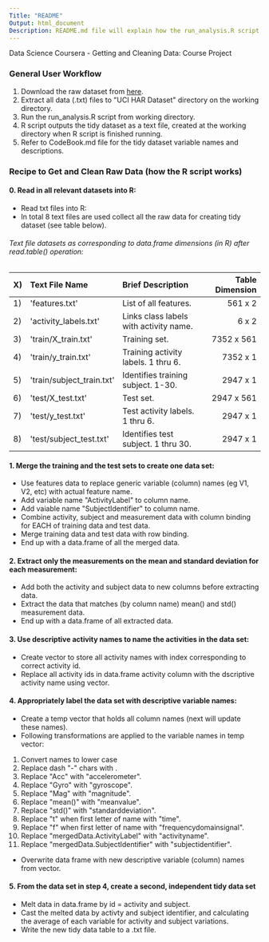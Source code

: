 ```yaml
---
Title: "README"
Output: html_document
Description: README.md file will explain how the run_analysis.R script works. An overview on how script processes the data in order to obtain the tidy data output.. 
---
```

Data Science Coursera - Getting and Cleaning Data: Course Project

### General User Workflow
1. Download the raw dataset from [here](https://d396qusza40orc.cloudfront.net/getdata%2Fprojectfiles%2FUCI%20HAR%20Dataset.zip).
2. Extract all data (.txt) files to "UCI HAR Dataset" directory on the working directory.
3. Run the run_analysis.R script from working directory.
4. R script outputs the tidy dataset as a text file, created at the working directory when R script is finished running.
5. Refer to CodeBook.md file for the tidy dataset variable names and descriptions.


### Recipe to Get and Clean Raw Data (how the R script works)

#### 0. Read in all relevant datasets into R:
- Read txt files into R:
- In total 8 text files are used collect all the raw data for creating tidy dataset (see table below).

###### Text file datasets as corresponding to data.frame dimensions (in R) after read.table() operation:
|X) |  Text File Name              | Brief Description                      |Table Dimension|
|---|:-----------------------------|:---------------------------------------|--------------:|
|1) | 'features.txt'               | List of all features.                  |   561 x 2     |
|2) | 'activity_labels.txt'        | Links class labels with activity name. |   6 x 2       |
|3) | 'train/X_train.txt'          | Training set.                          |   7352 x 561  | 
|4) | 'train/y_train.txt'          | Training activity labels. 1 thru 6.    |   7352 x 1    |
|5) | 'train/subject_train.txt'    | Identifies training subject. 1-30.     |   2947 x 1    |
|6) | 'test/X_test.txt'            | Test set.                              |   2947 x 561  |
|7) | 'test/y_test.txt'            | Test activity labels. 1 thru 6.        |   2947 x 1    |
|8) | 'test/subject_test.txt'      | Identifies test subject. 1 thru 30.    |   2947 x 1    |


#### 1. Merge the training and the test sets to create one data set:
- Use features data to replace generic variable (column) names (eg V1, V2, etc) with actual feature name.
- Add variable name "ActivityLabel" to column name.
- Add vaiable name "SubjectIdentifier" to column name.
- Combine activity, subject and measurement data with column binding for EACH of training data and test data.
- Merge training data and test data with row binding.
- End up with a data.frame of all the merged data.

#### 2. Extract only the measurements on the mean and standard deviation for each measurement:
- Add both the activity and subject data to new columns before extracting data.
- Extract the data that matches (by column name) mean() and std() measurement data.
- End up with a data.frame of all extracted data.

#### 3. Use descriptive activity names to name the activities in the data set:
- Create vector to store all activity names with index corresponding to correct activity id.
- Replace all activity ids in data.frame activity column with the dscriptive activity name using vector.

#### 4. Appropriately label the data set with descriptive variable names: 
- Create a temp vector that holds all column names (next will update these names).
- Following transformations are applied to the variable names in temp vector:
 1) Convert names to lower case
 2) Replace dash "-" chars with <no space>.
 3) Replace "Acc" with "accelerometer".
 4) Replace "Gyro" with "gyroscope".
 5) Replace "Mag" with "magnitude".
 6) Replace "mean()" with "meanvalue".
 7) Replace "std()" with "standarddeviation".
 8) Replace "t" when first letter of name with "time".
 9) Replace "f" when first letter of name with "frequencydomainsignal".
 10) Replace "mergedData.ActivityLabel" with "activityname".
 11) Replace "mergedData.SubjectIdentifier" with "subjectidentifier".
- Overwrite data frame with new descriptive variable (column) names from vector.

#### 5. From the data set in step 4, create a second, independent tidy data set 
- Melt data in data.frame by id = activity and subject.
- Cast the melted data by activty and subject identifier, and calculating the average of each variable for activity and subject variations.
- Write the new tidy data table to a .txt file.
